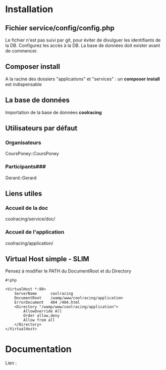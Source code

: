# Installation #


## Fichier service/config/config.php ##
Le fichier n'est pas suivi par git, pour éviter de divulguer les identifiants de la DB.
Configurez les accès à la DB. La base de données doit exister avant de commencer.

## Composer install ##
A la racine des dossiers "applications" et "services" : un **composer install** est indispensable

## La base de données ##
Importation de la base de données **coolracing** 

## Utilisateurs par défaut ##
### Organisateurs ###
CoursPoney::CoursPoney
### Participants###
Gerard::Gerard

## Liens utiles ##
### Accueil de la doc ###
coolracing/service/doc/
### Accueil de l'application ###
coolracing/application/


## Virtual Host simple - SLIM ##
Pensez à modifier le PATH du DocumentRoot et du Directory

```
#!php

<VirtualHost *:80>
    ServerName      coolracing
	DocumentRoot 	/wamp/www/coolracing/application
	ErrorDocument 	404 /404.html
	<Directory "/wamp/www/coolracing/application">
		AllowOverride All
		Order allow,deny
		Allow from all
	</Directory>
</VirtualHost>
```



# Documentation #
Lien : 